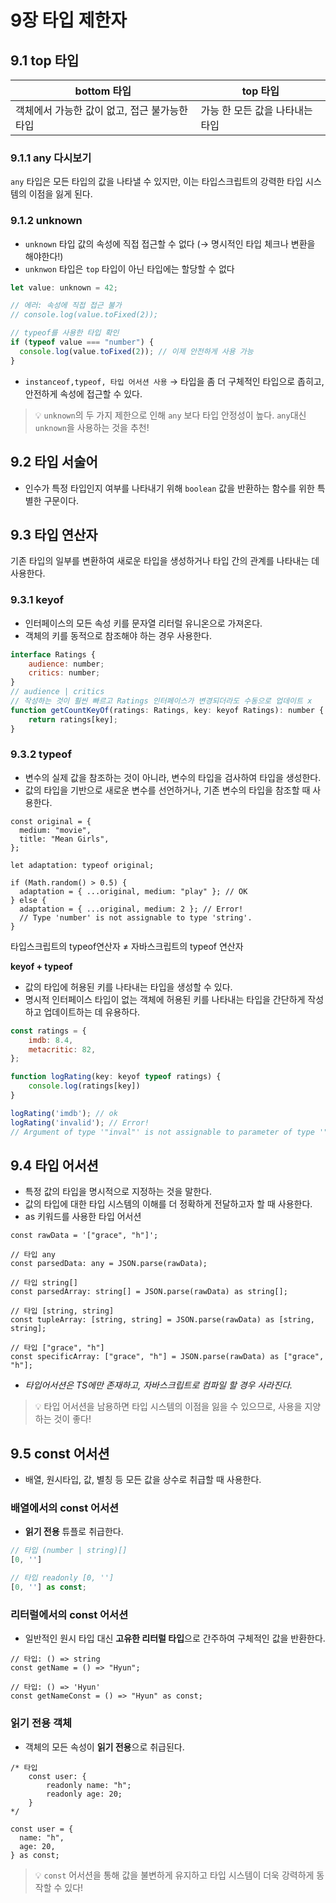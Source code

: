 # 9장 타입 제한자

## 9.1 top 타입

| bottom 타입                                   | top 타입                        |
| --------------------------------------------- | ------------------------------- |
| 객체에서 가능한 값이 없고, 접근 불가능한 타입 | 가능 한 모든 값을 나타내는 타입 |

### 9.1.1 any 다시보기

`any` 타입은 모든 타입의 값을 나타낼 수 있지만, 이는 타입스크립트의 강력한 타입 시스템의 이점을 잃게 된다.

### 9.1.2 unknown

- `unknown` 타입 값의 속성에 직접 접근할 수 없다 (→ 명시적인 타입 체크나 변환을 해야한다!)
- `unknwon` 타입은 `top` 타입이 아닌 타입에는 할당할 수 없다

```jsx
let value: unknown = 42;

// 에러: 속성에 직접 접근 불가
// console.log(value.toFixed(2));

// typeof를 사용한 타입 확인
if (typeof value === "number") {
  console.log(value.toFixed(2)); // 이제 안전하게 사용 가능
}
```

- `instanceof,typeof, 타입 어서션 사용` → 타입을 좀 더 구체적인 타입으로 좁히고, 안전하게 속성에 접근할 수 있다.

> 💡 `unknown`의 두 가지 제한으로 인해 `any` 보다 타입 안정성이 높다.
> `any`대신 `unknown`을 사용하는 것을 추천!

## 9.2 타입 서술어

- 인수가 특정 타입인지 여부를 나타내기 위해 `boolean` 값을 반환하는 함수를 위한 특별한 구문이다.

## 9.3 타입 연산자

기존 타입의 일부를 변환하여 새로운 타입을 생성하거나 타입 간의 관계를 나타내는 데 사용한다.

### 9.3.1 keyof

- 인터페이스의 모든 속성 키를 문자열 리터럴 유니온으로 가져온다.
- 객체의 키를 동적으로 참조해야 하는 경우 사용한다.

```jsx
interface Ratings {
    audience: number;
    critics: number;
}
// audience | critics
// 작성하는 것이 훨씬 빠르고 Ratings 인터페이스가 변경되더라도 수동으로 업데이트 x
function getCountKeyOf(ratings: Ratings, key: keyof Ratings): number {
    return ratings[key];
}
```

### 9.3.2 typeof

- 변수의 실제 값을 참조하는 것이 아니라, 변수의 타입을 검사하여 타입을 생성한다.
- 값의 타입을 기반으로 새로운 변수를 선언하거나, 기존 변수의 타입을 참조할 때 사용한다.

```tsx
const original = {
  medium: "movie",
  title: "Mean Girls",
};

let adaptation: typeof original;

if (Math.random() > 0.5) {
  adaptation = { ...original, medium: "play" }; // OK
} else {
  adaptation = { ...original, medium: 2 }; // Error!
  // Type 'number' is not assignable to type 'string'.
}
```

타입스크립트의 typeof연산자 ≠ 자바스크립트의 typeof 연산자

**keyof + typeof**

- 값의 타입에 허용된 키를 나타내는 타입을 생성할 수 있다.
- 명시적 인터페이스 타입이 없는 객체에 허용된 키를 나타내는 타입을 간단하게 작성하고 업데이트하는 데 유용하다.

```jsx
const ratings = {
    imdb: 8.4,
    metacritic: 82,
};

function logRating(key: keyof typeof ratings) {
    console.log(ratings[key])
}

logRating('imdb'); // ok
logRating('invalid'); // Error!
// Argument of type '"inval"' is not assignable to parameter of type '"imdb" | "metacritic"'.
```

## 9.4 타입 어서션

- 특정 값의 타입을 명시적으로 지정하는 것을 말한다.
- 값의 타입에 대한 타입 시스템의 이해를 더 정확하게 전달하고자 할 때 사용한다.
- as 키워드를 사용한 타입 어서션

```tsx
const rawData = '["grace", "h"]';

// 타입 any
const parsedData: any = JSON.parse(rawData);

// 타입 string[]
const parsedArray: string[] = JSON.parse(rawData) as string[];

// 타입 [string, string]
const tupleArray: [string, string] = JSON.parse(rawData) as [string, string];

// 타입 ["grace", "h"]
const specificArray: ["grace", "h"] = JSON.parse(rawData) as ["grace", "h"];
```

- _타입어서션은 TS에만 존재하고, 자바스크립트로 컴파일 할 경우 사라진다._

> 💡 타입 어서션을 남용하면 타입 시스템의 이점을 잃을 수 있으므로, 사용을 지양하는 것이 좋다!

## 9.5 const 어서션

- 배열, 원시타입, 값, 별칭 등 모든 값을 상수로 취급할 때 사용한다.

### 배열에서의 const 어서션

- **읽기 전용** 튜플로 취급한다.

```jsx
// 타입 (number | string)[]
[0, '']

// 타입 readonly [0, '']
[0, ''] as const;
```

### 리터럴에서의 const 어서션

- 일반적인 원시 타입 대신 **고유한 리터럴 타입**으로 간주하여 구체적인 값을 반환한다.

```tsx
// 타입: () => string
const getName = () => "Hyun";

// 타입: () => 'Hyun'
const getNameConst = () => "Hyun" as const;
```

### 읽기 전용 객체

- 객체의 모든 속성이 **읽기 전용**으로 취급된다.

```tsx
/* 타입
    const user: {
        readonly name: "h";
        readonly age: 20;
    } 
*/

const user = {
  name: "h",
  age: 20,
} as const;
```

> 💡 `const` 어서션을 통해 값을 불변하게 유지하고 타입 시스템이 더욱 강력하게 동작할 수 있다!
